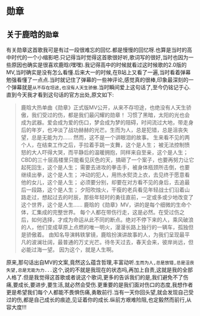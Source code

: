 # `勋章`

## 关于鹿晗的`勋章`

有关勋章这首歌我可是有过一段很难忘的回忆.都是慢慢的回忆呀.也算是当时的高中时代的一个小缩影吧.只记得当时觉得这首歌很好听,歌词写的很好,当时也因为一些原因也确实是很喜欢鹿晗(嘿嘿).我记得高中的时候就看过这时候歌的2.0版的MV,当时确实是没有怎么看懂.后来大一的时候,在B站上又看了一遍,当时看着弹幕勉强看懂了一点点.当时就记住了弹幕的一些神评论,感觉真的很棒,印象最深刻的一个弹幕就是`从不存在坦途,也没有人天生骄傲`.当时瞬间爱上这句话了,至今仍铭记于心.直到今天我才看到这句话的官方出处,原文如下:
>鹿晗大热单曲《勋章》正式版MV公开，从来不存坦途，也绝没有人天生骄傲，我们受过的伤，都是我们最闪耀的勋章！
习惯了黑暗，太阳的光也会成为武器。爱会成为爱的伤口，梦会成为梦的阻碍，时间流过大地，带走身后的年岁，也冲淡了战功赫赫的光芒。生而为人，总是犯错，总是沮丧失望，总是无能为力……
然而，这不是一个讲眼泪的故事。
生来看不见的两个人，在结束工作之后，手拉着手跳一支舞，这个是人生；
被无法控制愤怒的大人吓得大哭，而平静后的温暖拥抱，同样来自至亲，这个是人生；
CBD的三十层高楼里只能看见灰色的天，搞砸了一个案子，也要再努力让它起死回生，这个是人生；
需要去进攻的拳击手，被身体瓶颈所击倒，也要继续出拳，这个是人生；
冲动的犯人，用热水熨烫上衣，去见终于愿意看他的女儿，这个是人生；
必须要分别，却要在对方看不见的身后，去追最后一段路，这个是人生；
夕阳吹烛火，干瘦的老兵看见年轻战士们沿着山路走过，想起过去的时辰，那些年轻时的勇往直前，一定或多或少地改变了这个世界，这个是人生……
鹿晗的《勋章》MV，讲的是每个细微的生命个体，汇集成的完整世界。
每个人都在带伤行走，这是必然。在受过伤之后，如何选择，才成为命运从此不同的断点。绝对不停下来的人，乘风破浪的人，他们变成草原上点燃的唯一明火，漫漫长路上独行的一辆车，孤独但是骄傲着。
由知名导演韩轶掌镜，鹿晗扮演讲故事的人，为我们呈现最平凡的波澜壮阔，最普通的万丈光芒。待冬天过去，春天会来，彼岸尚远，但必能过海一望。
因为这个，就是人生啊。

原来,那句话出自MV的文案,竟然这么蕴含哲理,丰富动听.`生而为人,总是放错,总是沮丧失望,总是无能为力...`这个,说的不就是我现在的状态吗,再加上自责,这就是我的全部人格了.但是我觉得这首歌或者说这个歌词,更多的告诉我们的是,我们避免不了伤痛,要成长,要进步,要生活,就必然会受伤.更重要的是我们面对伤口的态度,我想作者更是希望我们每个人都能不畏惧伤痛,勇敢前行.当有一天你回头望,就会发现自己受过的伤,都是自己成长的痕迹,见证着你的成长.纵前方艰难险阻,也定毅然而前行,从容大度!!!
